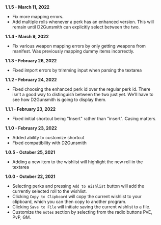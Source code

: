 **1.1.5 - March 11, 2022**
- Fix more mapping errors.
- Add multiple rolls whenever a perk has an enhanced version. This will remain until D2Gunsmith can explicitly select between the two.

**1.1.4 - March 9, 2022**
- Fix various weapon mapping errors by only getting weapons from manifest. Was previously mapping dummy items incorrectly.

**1.1.3 - February 26, 2022**

- Fixed import errors by trimming input when parsing the textarea

**1.1.2 - February 24, 2022**

- Fixed choosing the enhanced perk id over the regular perk id. There isn't a good way to distinguish between the two just yet. We'll have to see how D2Gunsmith is going to display them.

**1.1.1 - February 23, 2022**

- Fixed initial shortcut being "Insert" rather than "insert". Casing matters.

**1.1.0 - February 23, 2022**

- Added ability to customize shortcut
- Fixed compatibility with D2Gunsmith

**1.0.5 - October 25, 2021**

- Adding a new item to the wishlist will highlight the new roll in the textarea

**1.0.0 - October 22, 2021**

- Selecting perks and pressing `Add to Wishlist` button will add the currently selected roll to the wishlist.
- Clicking `Copy to Clipboard` will copy the current wishlist to your clipboard, which you can then copy to another program.
- Clicking `Save to File` will initiate saving the current wishlist to a file.
- Customize the `notes` section by selecting from the radio buttons PvE, PvP, GM.
